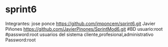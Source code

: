 # sprint6
Integrantes: jose ponce https://github.com/jmponcem/sprint6.git
Javier Piñones https://github.com/JavierPinones/SprintMod6.git
#BD usuario:root #password:root usuarios del sistema cliente,profesional,administrativo Password:root
